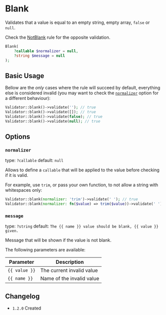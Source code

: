 # Blank

Validates that a value is equal to an empty string, empty array, `false` or `null`.

Check the [NotBlank](03-rules_not-blank.md) rule for the opposite validation.

```php
Blank(
    ?callable $normalizer = null,
    ?string $message = null
);
```

## Basic Usage

Bellow are the *only* cases where the rule will succeed by default, 
everything else is considered invalid (you may want to check the [`normalizer`](#normalizer) option for a different behaviour):

```php
Validator::blank()->validate(''); // true
Validator::blank()->validate([]); // true
Validator::blank()->validate(false); // true
Validator::blank()->validate(null); // true
```

## Options

### `normalizer`

type: `?callable` default: `null`

Allows to define a `callable` that will be applied to the value before checking if it is valid.

For example, use `trim`, or pass your own function, to not allow a string with whitespaces only:

```php
Validator::blank(normalizer: 'trim')->validate(' '); // true
Validator::blank(normalizer: fn($value) => trim($value))->validate(' '); // true
```

### `message`

type: `?string` default: `The {{ name }} value should be blank, {{ value }} given.`

Message that will be shown if the value is not blank.

The following parameters are available:

| Parameter     | Description               |
|---------------|---------------------------|
| `{{ value }}` | The current invalid value |
| `{{ name }}`  | Name of the invalid value |

## Changelog

- `1.2.0` Created